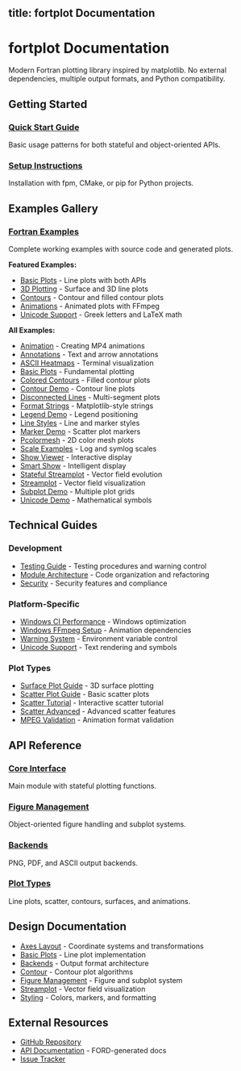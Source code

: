 title: fortplot Documentation
---

# fortplot Documentation

Modern Fortran plotting library inspired by matplotlib. No external dependencies, multiple output formats, and Python compatibility.

## Getting Started

### [Quick Start Guide](../README.md#usage)
Basic usage patterns for both stateful and object-oriented APIs.

### [Setup Instructions](../README.md#setup)
Installation with fpm, CMake, or pip for Python projects.

## Examples Gallery

### [Fortran Examples](../example/fortran/README.md)
Complete working examples with source code and generated plots.

**Featured Examples:**
- [Basic Plots](../example/fortran/basic_plots/README.md) - Line plots with both APIs
- [3D Plotting](../example/fortran/3d_plotting/README.md) - Surface and 3D line plots
- [Contours](../example/fortran/contour_demo/README.md) - Contour and filled contour plots
- [Animations](../example/fortran/animation/README.md) - Animated plots with FFmpeg
- [Unicode Support](../example/fortran/unicode_demo/README.md) - Greek letters and LaTeX math

**All Examples:**
- [Animation](../example/fortran/animation/README.md) - Creating MP4 animations
- [Annotations](../example/fortran/annotation_demo/README.md) - Text and arrow annotations
- [ASCII Heatmaps](../example/fortran/ascii_heatmap/README.md) - Terminal visualization
- [Basic Plots](../example/fortran/basic_plots/README.md) - Fundamental plotting
- [Colored Contours](../example/fortran/colored_contours/README.md) - Filled contour plots
- [Contour Demo](../example/fortran/contour_demo/README.md) - Contour line plots
- [Disconnected Lines](../example/fortran/disconnected_lines/README.md) - Multi-segment plots
- [Format Strings](../example/fortran/format_string_demo/README.md) - Matplotlib-style strings
- [Legend Demo](../example/fortran/legend_demo/README.md) - Legend positioning
- [Line Styles](../example/fortran/line_styles/README.md) - Line and marker styles
- [Marker Demo](../example/fortran/marker_demo/README.md) - Scatter plot markers
- [Pcolormesh](../example/fortran/pcolormesh_demo/README.md) - 2D color mesh plots
- [Scale Examples](../example/fortran/scale_examples/README.md) - Log and symlog scales
- [Show Viewer](../example/fortran/show_viewer_demo/README.md) - Interactive display
- [Smart Show](../example/fortran/smart_show_demo/README.md) - Intelligent display
- [Stateful Streamplot](../example/fortran/stateful_streamplot/README.md) - Vector field evolution
- [Streamplot](../example/fortran/streamplot_demo/README.md) - Vector field visualization
- [Subplot Demo](../example/fortran/subplot_demo/README.md) - Multiple plot grids
- [Unicode Demo](../example/fortran/unicode_demo/README.md) - Mathematical symbols

## Technical Guides

### Development
- [Testing Guide](testing_guide.md) - Testing procedures and warning control
- [Module Architecture](module_architecture.md) - Code organization and refactoring
- [Security](security.md) - Security features and compliance

### Platform-Specific
- [Windows CI Performance](windows_ci_performance.md) - Windows optimization
- [Windows FFmpeg Setup](windows_ffmpeg_setup.md) - Animation dependencies
- [Warning System](warning_system.md) - Environment variable control
- [Unicode Support](unicode_support.md) - Text rendering and symbols

### Plot Types
- [Surface Plot Guide](surface_plot_guide.md) - 3D surface plotting
- [Scatter Plot Guide](scatter_plot_guide.md) - Basic scatter plots  
- [Scatter Tutorial](scatter_tutorial.md) - Interactive scatter tutorial
- [Scatter Advanced](scatter_advanced.md) - Advanced scatter features
- [MPEG Validation](mpeg_validation.md) - Animation format validation

## API Reference

### [Core Interface](../src/fortplot.f90)
Main module with stateful plotting functions.

### [Figure Management](design/figure_management.md)
Object-oriented figure handling and subplot systems.

### [Backends](design/backends.md)
PNG, PDF, and ASCII output backends.

### [Plot Types](design/basic_plots.md)
Line plots, scatter, contours, surfaces, and animations.

## Design Documentation

- [Axes Layout](design/axes_layout.md) - Coordinate systems and transformations
- [Basic Plots](design/basic_plots.md) - Line plot implementation
- [Backends](design/backends.md) - Output format architecture  
- [Contour](design/contour.md) - Contour plot algorithms
- [Figure Management](design/figure_management.md) - Figure and subplot system
- [Streamplot](design/streamplot.md) - Vector field visualization
- [Styling](design/styling.md) - Colors, markers, and formatting

## External Resources

- [GitHub Repository](https://github.com/lazy-fortran/fortplot)
- [API Documentation](https://lazy-fortran.github.io/fortplot/) - FORD-generated docs
- [Issue Tracker](https://github.com/lazy-fortran/fortplot/issues)

